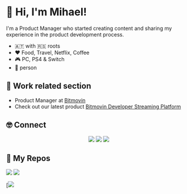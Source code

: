 # 🧔 Hi, I'm Mihael!

I'm a Product Manager who started creating content and sharing my experience in the product development process.

- :austria: with :serbia: roots
- ❤️ Food, Travel, Netflix, Coffee
- 🎮 PC, PS4 & Switch
- 🐶 person

## 👋 Work related section

- Product Manager at [Bitmovin](https://www.bitmovin.com/)
- Check out our latest product [Bitmovin Developer Streaming Platform](http://community.bitmovin.com/signup)

## 🤓 Connect

<p align="center">
  <a href="https://www.linkedin.com/in/mihael-simic/"><img src="https://img.shields.io/badge/-LinkedIn-blue?style=for-the-badge&logo=Linkedin&logoColor=white"/></a>
  <a href="https://twitter.com/simic_mihael"><img src="https://img.shields.io/badge/-Twitter-blue?style=for-the-badge&logo=Twitter&logoColor=white"/></a>
  <a href="https://www.polywork.com/mihaelsimic"><img src="https://img.shields.io/badge/-Polywork-blueviolet?style=for-the-badge&logo=Polywork&logoColor=white"/></a>
</p>

## 🧐 My Repos

[![](https://github-readme-stats.vercel.app/api/pin/?username=mihsi&repo=ToscaDefectHelper&theme=buefy)](https://github.com/mihsi/ToscaDefectHelper)
[![](https://github-readme-stats.vercel.app/api/pin/?username=mihsi&repo=Player&theme=buefy)](https://github.com/mihaelsimic/Player)

[![](https://github-stats-alpha.vercel.app/api?username={your-github-username})

